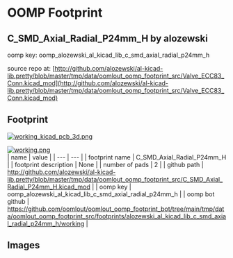 # OOMP Footprint  
## C_SMD_Axial_Radial_P24mm_H  by alozewski  
  
oomp key: oomp_alozewski_al_kicad_lib_c_smd_axial_radial_p24mm_h  
  
source repo at: [http://github.com/alozewski/al-kicad-lib.pretty/blob/master/tmp/data/oomlout_oomp_footprint_src/Valve_ECC83_Conn.kicad_mod](http://github.com/alozewski/al-kicad-lib.pretty/blob/master/tmp/data/oomlout_oomp_footprint_src/Valve_ECC83_Conn.kicad_mod)  
## Footprint  
  
[![working_kicad_pcb_3d.png](working_kicad_pcb_3d_600.png)](working_kicad_pcb_3d.png)  
  
[![working.png](working_600.png)](working.png)  
| name | value | 
| --- | --- | 
| footprint name | C_SMD_Axial_Radial_P24mm_H | 
| footprint description | None | 
| number of pads | 2 | 
| github path | http://github.com/alozewski/al-kicad-lib.pretty/blob/master/tmp/data/oomlout_oomp_footprint_src/C_SMD_Axial_Radial_P24mm_H.kicad_mod | 
| oomp key | oomp_alozewski_al_kicad_lib_c_smd_axial_radial_p24mm_h | 
| oomp bot github | https://github.com/oomlout/oomlout_oomp_footprint_bot/tree/main/tmp/data/oomlout_oomp_footprint_src/footprints/alozewski_al_kicad_lib_c_smd_axial_radial_p24mm_h/working | 
## Images  
